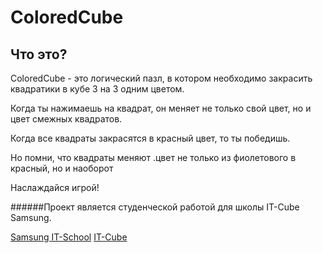ColoredCube
===========
Что это?
-----------

ColoredCube - это логический пазл, в котором необходимо закрасить квадратики в кубе 3 на 3 одним цветом.

Когда ты нажимаешь на квадрат, он меняет не только свой цвет, но и цвет смежных квадратов.

Когда все квадраты закрасятся в красный цвет, то ты победишь.

Но помни, что квадраты меняют .цвет не только из фиолетового в красный, но и наоборот

Наслаждайся игрой!

######Проект является студенческой работой для школы IT-Cube Samsung.

[Samsung IT-School](https://myitschool.ru/ "Сайт Школы Samsung")
[IT-Cube](https://it-cube39.ru/ "Сайт IT-Cube Kaliningrad")

